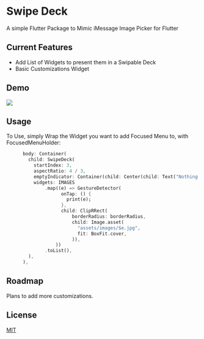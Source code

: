 # Swipe Deck

A simple Flutter Package to Mimic iMessage Image Picker for Flutter

## Current Features

* Add List of Widgets to present them in a Swipable Deck
* Basic Customizations Widget

## Demo
![](https://github.com/retroportalstudio/swipe_deck/blob/master/swipe_deck.gif)

## Usage
To Use, simply Wrap the Widget you want to add Focused Menu to, with FocusedMenuHolder:
```dart
      body: Container(
        child: SwipeDeck(
          startIndex: 3,
          aspectRatio: 4 / 3,
          emptyIndicator: Container(child: Center(child: Text("Nothing Here"),),),
          widgets: IMAGES
              .map((e) => GestureDetector(
                    onTap: () {
                      print(e);
                    },
                    child: ClipRRect(
                        borderRadius: borderRadius,
                        child: Image.asset(
                          "assets/images/$e.jpg",
                          fit: BoxFit.cover,
                        )),
                  ))
              .toList(),
        ),
      ),
```

## Roadmap
Plans to add more customizations.

## License
[MIT](https://choosealicense.com/licenses/mit/)
